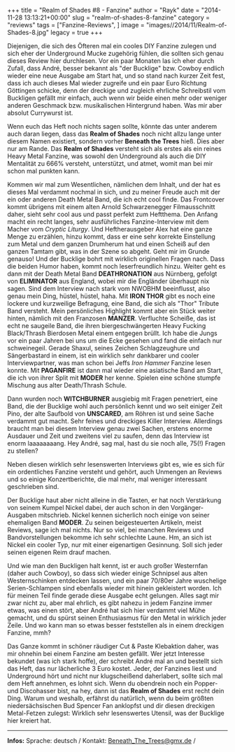 +++
title = "Realm of Shades #8 - Fanzine"
author = "Rayk"
date = "2014-11-28 13:13:21+00:00"
slug = "realm-of-shades-8-fanzine"
category = "reviews"
tags = ["Fanzine-Reviews", ]
image = "images//2014/11/Realm-of-Shades-8.jpg"
legacy = true
+++

Diejenigen, die sich des Öfteren mal ein cooles DIY Fanzine zulegen und sich eher der Underground Mucke zugehörig fühlen, die sollten sich genau dieses Review hier durchlesen. Vor ein paar Monaten las ich eher durch Zufall, dass André, besser bekannt als "der Bucklige" bzw. Cowboy endlich wieder eine neue Ausgabe am Start hat, und so stand nach kurzer Zeit fest, dass ich auch dieses Mal wieder zugreife und ein paar Euro Richtung Göttingen schicke, denn der dreckige und zugleich ehrliche Schreibstil vom Buckligen gefällt mir einfach, auch wenn wir beide einen mehr oder weniger anderen Geschmack bzw. musikalischen Hintergrund haben. Was mir aber absolut Currywurst ist.

Wenn euch das Heft noch nichts sagen sollte, könnte das unter anderem auch daran liegen, dass das **Realm of Shades** noch nicht allzu lange unter diesem Namen existiert, sondern vorher **Beneath the Trees** hieß. Dies aber nur am Rande. Das **Realm of Shades** versteht sich als erstes als ein reines Heavy Metal Fanzine, was sowohl den Underground als auch die DIY Mentalität zu 666% versteht, unterstützt, und atmet, womit man bei mir schon mal punkten kann.

Kommen wir mal zum Wesentlichen, nämlichen dem Inhalt, und der hat es dieses Mal verdammt nochmal in sich, und zu meiner Freude auch mit der ein oder anderen Death Metal Band, die ich echt cool finde. Das Frontcover kommt übrigens mit einem alten Arnold Schwarzenegger Filmausschnitt daher, sieht sehr cool aus und passt perfekt zum Heftthema. Den Anfang macht ein recht langes, sehr ausführliches Fanzine-Interview mit dem Macher vom _Cryptic Liturgy_. Und Heftherausgeber Alex hat eine ganze Menge zu erzählen, hinzu kommt, dass er eine sehr korrekte Einstellung zum Metal und dem ganzen Drumherum hat und einen Scheiß auf den ganzen Tamtam gibt, was in der Szene so abgeht. Geht mir im Grunde genauso! Und der Bucklige bohrt mit wirklich originellen Fragen nach. Dass die beiden Humor haben, kommt noch leserfreundlich hinzu.
Weiter geht es dann mit der Death Metal Band **DEATHRONATION** aus Nürnberg, gefolgt von **ELIMINATOR** aus England, wobei mir die Engländer überhaupt nix sagen. Sind dem Interview nach stark vom NWOBHM beeinflusst, also genau mein Ding, hüstel, hüstel, haha. Mit **IRON THOR** gibt es noch eine lockere und kurzweilige Befragung, eine Band, die sich als "Thor" Tribute Band versteht. Mein persönliches Highlight kommt aber ein Stück weiter hinten, nämlich mit den Franzosen **MANZER**. Verfluchte Scheiße, das ist echt ne saugeile Band, die ihren biergeschwängerten Heavy Fucking Black/Thrash Bierdosen Metal einem entgegen brüllt. Ich habe die Jungs vor ein paar Jahren bei uns um die Ecke gesehen und fand die einfach nur schweinegeil. Gerade Shaxul, seines Zeichen Schlagzeughure und Sängerbastard in einem, ist ein wirklich sehr dankbarer und cooler Interviewpartner, was man schon bei Jeffs _Iron Hammer_ Fanzine lesen konnte. Mit **PAGANFIRE** ist dann mal wieder eine asiatische Band am Start, die ich von ihrer Split mit **MODER** her kenne. Spielen eine schöne stumpfe Mischung aus alter Death/Thrash Schule.

Dann wurden noch **WITCHBURNER** ausgiebig mit Fragen penetriert, eine Band, die der Bucklige wohl auch persönlich kennt und wo seit einiger Zeit Pino, der alte Saufbold von **UNSCARED**, am Röhren ist und seine Sache verdammt gut macht. Sehr feines und dreckiges Killer Interview. Allerdings braucht man bei diesem Interview genau zwei Sachen, erstens enorme Ausdauer und Zeit und zweitens viel zu saufen, denn das Interview ist enorm laaaaaaaang. Hey André, sag mal, hast du sie noch alle, 75(!) Fragen zu stellen?

Neben diesen wirklich sehr lesenswerten Interviews gibt es, wie es sich für ein ordentliches Fanzine versteht und gehört, auch Unmengen an Reviews und so einige Konzertberichte, die mal mehr, mal weniger interessant geschrieben sind.

Der Bucklige haut aber nicht alleine in die Tasten, er hat noch Verstärkung von seinem Kumpel Nickel dabei, der auch schon in den Vorgänger-Ausgaben mitschrieb. Nickel kennen sicherlich noch einige von seiner ehemaligen Band **MODER**. Zu seinen beigesteuerten Artikeln, meist Reviews, sage ich mal nichts. Nur so viel, bei manchen Reviews und Bandvorstellungen bekomme ich sehr schlechte Laune. Hm, an sich ist Nickel ein cooler Typ, nur mit einer eigenartigen Gesinnung. Soll sich jeder seinen eigenen Reim drauf machen.

Und wie man den Buckligen halt kennt, ist er auch großer Westernfan (daher auch Cowboy), so dass sich wieder einige Schnipsel aus alten Westernschinken entdecken lassen, und ein paar 70/80er Jahre wuschelige Serien-Schlampen sind ebenfalls wieder mit hinein gekleistert worden. Ich für meinen Teil finde gerade diese Ausgabe echt gelungen. Alles sagt mir zwar nicht zu, aber mal ehrlich, es gibt nahezu in jedem Fanzine immer etwas, was einen stört, aber André hat sich hier verdammt viel Mühe gemacht, und du spürst seinen Enthusiasmus für den Metal in wirklich jeder Zeile. Und wo kann man so etwas besser feststellen als in einem dreckigen Fanzine, mmh?

Das Ganze kommt in schöner räudiger Cut &amp; Paste Klebaktion daher, was mir ohnehin bei einem Fanzine am besten gefällt. Wer jetzt Interesse bekundet (was ich stark hoffe), der schreibt André mal an und bestellt sich das Heft, das nur lächerliche 3 Euro kostet. Jeder, der Fanzines liest und Underground hört und nicht nur klugscheißend daherlabert, sollte sich mal dem Heft annehmen, es lohnt sich. Wenn du obendrein noch ein Popper- und Discohasser bist, na hey, dann ist das **Realm of Shades** erst recht dein Ding. Warum und weshalb, erfährst du natürlich, wenn du beim größten niedersächsischen Bud Spencer Fan anklopfst und dir diesen dreckigen Metal-Fetzen zulegst: Wirklich sehr lesenswertes Utensil, was der Bucklige hier kreiert hat.



---
**Infos:**
Sprache: deutsch / 
Kontakt: <a href="mailto:Beneath_The_Trees@gmx.de">Beneath_The_Trees@gmx.de</a> / 
